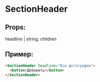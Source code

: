 # SectionHeader

## Props:

headline | string, children

>

## Пример:

```html
<SectionHeader headline="Все фотографии">
  <button>Добавить</button>
</SectionHeader>
```
